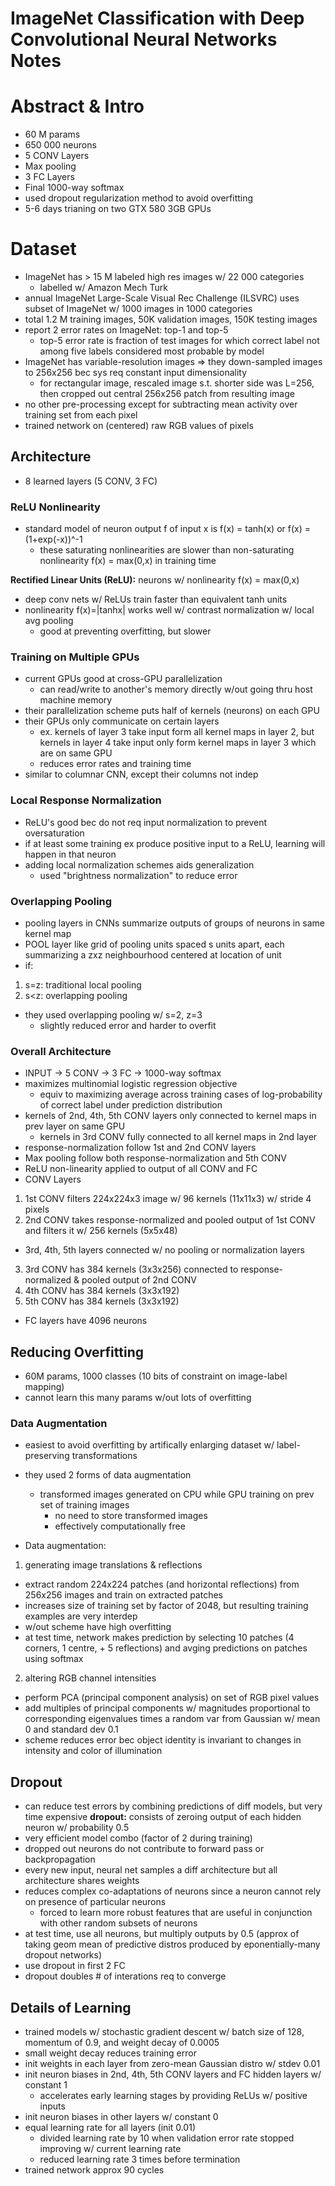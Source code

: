 # ImageNet Classification with Deep Convolutional Neural Networks Notes


# Abstract & Intro
- 60 M params
- 650 000 neurons
- 5 CONV Layers
- Max pooling
- 3 FC Layers
- Final 1000-way softmax
- used dropout regularization method to avoid overfitting
- 5-6 days trianing on two GTX 580 3GB GPUs


# Dataset
- ImageNet has > 15 M labeled high res images w/ 22 000 categories
  - labelled w/ Amazon Mech Turk
- annual ImageNet Large-Scale Visual Rec Challenge (ILSVRC) uses subset of ImageNet w/ 1000 images in 1000 categories
- total 1.2 M training images, 50K validation images, 150K testing images
- report 2 error rates on ImageNet: top-1 and top-5
  - top-5 error rate is fraction of test images for which correct label not among five labels considered most probable by model
- ImageNet has variable-resolution images => they down-sampled images to 256x256 bec sys req constant input dimensionality
  - for rectangular image, rescaled image s.t. shorter side was L=256, then cropped out central 256x256 patch from resulting image
- no other pre-processing except for subtracting mean activity over training set from each pixel
- trained network on (centered) raw RGB values of pixels


## Architecture
- 8 learned layers (5 CONV, 3 FC)

### ReLU Nonlinearity
- standard model of neuron output f of input x is f(x) = tanh(x) or f(x) = (1+exp(-x))^-1
  - these saturating nonlinearities are slower than non-saturating nonlinearity f(x) = max(0,x) in training time

**Rectified Linear Units (ReLU):** neurons w/ nonlinearity f(x) = max(0,x)
 - deep conv nets w/ ReLUs train faster than equivalent tanh units
 - nonlinearity f(x)=|tanhx| works well w/ contrast normalization w/ local avg pooling
    - good at preventing overfitting, but slower

### Training on Multiple GPUs    
- current GPUs good at cross-GPU parallelization
  - can read/write to another's memory directly w/out going thru host machine memory
- their parallelization scheme puts half of kernels (neurons) on each GPU
- their GPUs only communicate on certain layers
    - ex. kernels of layer 3 take input form all kernel maps in layer 2, but kernels in layer 4 take input only form kernel maps in layer 3 which are on same GPU
    - reduces error rates and training time
- similar to columnar CNN, except their columns not indep


### Local Response Normalization
- ReLU's good bec do not req input normalization to prevent oversaturation
- if at least some training ex produce positive input to a ReLU, learning will happen in that neuron
- adding local normalization schemes aids generalization
  - used "brightness normalization" to reduce error

### Overlapping Pooling
- pooling layers in CNNs summarize outputs of groups of neurons in same kernel map
- POOL layer like grid of pooling units spaced s units apart, each summarizing a zxz neighbourhood  centered at location of unit
- if:
1. s=z: traditional local pooling
2. s<z: overlapping pooling
- they used overlapping pooling w/ s=2, z=3
  - slightly reduced error and harder to overfit


### Overall Architecture
- INPUT -> 5 CONV -> 3 FC -> 1000-way softmax
- maximizes multinomial logistic regression objective
  - equiv to maximizing average across training cases of log-probability of correct label under prediction distribution
- kernels of 2nd, 4th, 5th CONV layers only connected to kernel maps in prev layer on same GPU
  - kernels in 3rd CONV fully connected to all kernel maps in 2nd layer
- response-normalization follow 1st and 2nd CONV layers
- Max pooling follow both response-normalization and 5th CONV
- ReLU non-linearity applied to output of all CONV and FC
- CONV Layers
1. 1st CONV filters 224x224x3 image w/ 96 kernels (11x11x3) w/ stride 4 pixels
2. 2nd CONV takes response-normalized and pooled output of 1st CONV and filters it w/ 256 kernels (5x5x48)
- 3rd, 4th, 5th layers connected w/ no pooling or normalization layers
3. 3rd CONV has 384 kernels (3x3x256) connected to response-normalized & pooled output of 2nd CONV
4. 4th CONV has 384 kernels (3x3x192)
5. 5th CONV has 384 kernels (3x3x192)
- FC layers have 4096 neurons


## Reducing Overfitting
- 60M params, 1000 classes (10 bits of constraint on image-label mapping)
- cannot learn this many params w/out lots of overfitting

### Data Augmentation
- easiest to avoid overfitting by artifically enlarging dataset w/ label-preserving transformations
- they used 2 forms of data augmentation
  - transformed images generated on CPU while GPU training on prev set of training images
    - no need to store transformed images
    - effectively computationally free

- Data augmentation:
1. generating image translations & reflections
- extract random 224x224 patches (and horizontal reflections) from 256x256 images and train on extracted patches
- increases size of training set by factor of 2048, but resulting training examples are very interdep   
- w/out scheme have high overfitting
- at test time, network makes prediction by selecting 10 patches (4 corners, 1 centre, + 5 reflections) and avging predictions on patches using softmax
2. altering RGB channel intensities
- perform PCA (principal component analysis) on set of RGB pixel values
- add multiples of principal components w/ magnitudes proportional to corresponding eigenvalues times a random var from Gaussian w/ mean 0 and standard dev 0.1
- scheme reduces error bec object identity is invariant to changes in intensity and color of illumination


## Dropout
- can reduce test errors by combining predictions of diff models, but very time expensive
**dropout:** consists of zeroing output of each hidden neuron w/ probability 0.5
- very efficient model combo (factor of 2 during training)
- dropped out neurons do not contribute to forward pass or backpropagation
- every new input, neural net samples a diff architecture but all architecture shares weights
- reduces complex co-adaptations of neurons since a neuron cannot rely on presence of particular neurons
  - forced to learn more robust features that are useful in conjunction with other random subsets of neurons
- at test time, use all neurons, but multiply outputs by 0.5 (approx of taking geom mean of predictive distros produced by eponentially-many dropout networks)
- use dropout in first 2 FC
- dropout doubles \# of interations req to converge


## Details of Learning
- trained models w/ stochastic gradient descent w/ batch size of 128, momentum of 0.9, and weight decay of 0.0005
- small weight decay reduces training error
- init weights in each layer from zero-mean Gaussian distro w/ stdev 0.01
- init neuron biases  in 2nd, 4th, 5th CONV layers and FC hidden layers w/ constant 1  
  - accelerates early learning stages by providing ReLUs w/ positive inputs
- init neuron biases in other layers w/ constant 0
- equal learning rate for all layers (init 0.01)
  - divided learning rate by 10 when validation error rate stopped improving w/ current learning rate
  - reduced learning rate 3 times before termination
- trained network approx 90 cycles 
